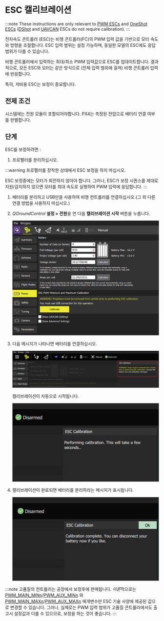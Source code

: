 # ESC 캘리브레이션

:::note
These instructions are only relevant to [PWM ESCs](../peripherals/pwm_escs_and_servo.md) and [OneShot ESCs](../peripherals/oneshot.md) ([DShot](../peripherals/dshot.md) and [UAVCAN](../uavcan/escs.md) ESCs do not require calibration). :::

전자속도 콘트롤러 (ESC)는 비행 콘트롤러(FC)의 PWM 입력 값을 기반으로 모터 속도와 방향을 조절합니다. ESC 입력 범위는 설정 가능하며, 동일한 모델의 ESC에도 응답 범위가 다를 수 있습니다.

비행 콘트롤러에서 입력하는 최대/최소 PWM 입력값으로 ESC를 업데이트합니다. 결과적으로, 모든 ESC와 모터는 같은 방식으로 (전체 입력 범위에 걸쳐) 비행 콘트롤러 입력에 반응합니다.

특히, 저비용 ESC는 보정이 중요합니다.

## 전제 조건

시스템에는 전원 모듈이 포함되어야합니다. PX4는 측정된 전압으로 배터리 연결 여부를 판별합니다.

## 단계

ESC를 보정하려면 :

1. 프로펠러를 분리하십시오.

:::warning
프로펠러를 장착한 상태에서 ESC 보정을 하지 마십시오.

   ESC 보정중에는 모터가 회전하지 않아야 합니다. 그러나, ESC가 보정 시퀀스를 제대로 지원/감지하지 않으면 모터를 최대 속도로 실행하여 PWM 입력에 응답합니다. :::
1. 배터리를 분리하고 USB만을 사용하여 비행 컨트롤러를 연결하십시오.(그 외 다른 연결 방법을 사용하지 마십시오.)
1. *QGroundControl* **설정 > 전원**을 연 다음 **캘리브레이션 시작** 버튼을 누릅니다.

   ![ESC 캘리브레이션 단계 1](../../assets/qgc/setup/esc/qgc_esc_calibration.png)

1. 다음 메시지가 나타나면 배터리를 연결하십시오.

   ![ESC 캘리브레이션 단계 2](../../assets/qgc/setup/esc/esc_calibration_step_2.png)

   캘리브레이션이 자동으로 시작됩니다.

   ![ESC 캘리브레이션 단계 3](../../assets/qgc/setup/esc/esc_calibration_step_3.png)

1. 캘리브레이션이 완료되면 배터리를 분리하라는 메시지가 표시됩니다.

   ![ESC 캘리브레이션 단계 4](../../assets/qgc/setup/esc/esc_calibration_step_4.png)


:::note
고품질의 컨트롤러는 공장에서 보정후에 판매됩니다. *이론*적으로는 [PWM_MAIN_MINn](../advanced_config/parameter_reference.md#PWM_MAIN_MIN)/[PWM_AUX_MINn](../advanced_config/parameter_reference.md#PWM_AUX_MIN) 와[PWM_MAIN_MAXn](../advanced_config/parameter_reference.md#PWM_MAIN_MAX)/[PWM_AUX_MAXn](../advanced_config/parameter_reference.md#PWM_AUX_MAX) 매개변수만 ESC 기술 사양에 제공된 값으로 변경할 수 있습니다. 그러나, 실제로는 PWM 입력 범위가 고품질 콘트롤러에서도 출고시 설정값과 다를 수 있으므로, 보정을 하는 것이 좋습니다.
:::